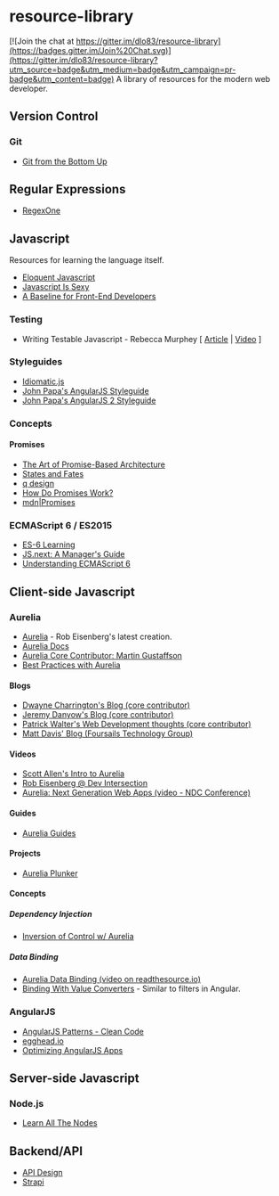 # resource-library

[![Join the chat at https://gitter.im/dlo83/resource-library](https://badges.gitter.im/Join%20Chat.svg)](https://gitter.im/dlo83/resource-library?utm_source=badge&utm_medium=badge&utm_campaign=pr-badge&utm_content=badge)
A library of resources for the modern web developer.

## Version Control

### Git
- [Git from the Bottom Up](http://ftp.newartisans.com/pub/git.from.bottom.up.pdf)

## Regular Expressions
- [RegexOne](http://regexone.com/)

## Javascript
Resources for learning the language itself.
- [Eloquent Javascript](http://eloquentjavascript.net/)
- [Javascript Is Sexy](http://javascriptissexy.com/)
- [A Baseline for Front-End Developers](http://rmurphey.com/blog/2015/03/23/a-baseline-for-front-end-developers-2015/)

### Testing
- Writing Testable Javascript - Rebecca Murphey [ [Article](http://alistapart.com/article/writing-testable-javascript) |  [Video](https://www.youtube.com/watch?v=OzjogCFO4Zo) ]

### Styleguides
- [Idiomatic.js](https://github.com/rwaldron/idiomatic.js)
- [John Papa's AngularJS Styleguide](https://github.com/johnpapa/angular-styleguide/blob/master/a1/README.md)
- [John Papa's AngularJS 2 Styleguide](https://github.com/johnpapa/angular-styleguide/blob/master/a2/README.md)

### Concepts

#### Promises
- [The Art of Promise-Based Architecture](http://rangle.io/blog/the-art-of-promise-based-architecture/)
- [States and Fates](https://github.com/domenic/promises-unwrapping/blob/master/docs/states-and-fates.md)
- [q design](https://github.com/kriskowal/q/tree/v1/design)
- [How Do Promises Work?](http://robotlolita.me/2015/11/15/how-do-promises-work.html)
- [mdn|Promises](https://developer.mozilla.org/en-US/docs/Web/JavaScript/Reference/Global_Objects/Promise)

### ECMAScript 6 / ES2015
- [ES-6 Learning](https://github.com/ericdouglas/ES6-Learning)
- [JS.next: A Manager's Guide](http://chimera.labs.oreilly.com/books/1234000001623/index.html)
- [Understanding ECMAScript 6](https://leanpub.com/understandinges6/read/#leanpub-auto-browser-and-nodejs-compatibility)

## Client-side Javascript

### Aurelia
- [Aurelia](http://aurelia.io/index.html) - Rob Eisenberg's latest creation.
- [Aurelia Docs](https://github.com/aurelia/documentation/blob/master/English/docs.md)
- [Aurelia Core Contributor: Martin Gustaffson](https://github.com/martingust)
- [Best Practices with Aurelia](http://patrickwalters.net/my-best-practices-in-aurelia/)

#### Blogs
- [Dwayne Charrington's Blog (core contributor)](http://ilikekillnerds.com/category/javascript/aurelia/)
- [Jeremy Danyow's Blog (core contributor)](http://www.danyow.net/)
- [Patrick Walter's Web Development thoughts (core contributor)](http://patrickwalters.net/)
- [Matt Davis' Blog (Foursails Technology Group)](http://www.foursails.co/)

#### Videos
- [Scott Allen's Intro to Aurelia](https://www.pluralsight.com/courses/building-applications-aurelia)
- [Rob Eisenberg @ Dev Intersection](https://channel9.msdn.com/Events/Seth-on-the-Road/DevIntersection-2015/Rob-Eisenberg-on-Aurelia)
- [Aurelia: Next Generation Web Apps (video - NDC Conference)](https://vimeo.com/131641012)

#### Guides
- [Aurelia Guides](http://blog.aurelia-guides.com/)


#### Projects
- [Aurelia Plunker](http://plnkr.co/edit/5vMoxM?p=preview)

#### Concepts

##### Dependency Injection
- [Inversion of Control w/ Aurelia](http://www.danyow.net/inversion-of-control-with-aurelia-part-1/)

##### Data Binding
- [Aurelia Data Binding (video on readthesource.io)](http://hangouts.readthesource.io/hangouts/aureliaio-data-binding/)
- [Binding With Value Converters](http://blog.durandal.io/2015/02/23/binding-with-value-converters-in-aurelia/) - Similar to filters in Angular.

### AngularJS
- [AngularJS Patterns - Clean Code](http://www.pluralsight.com/courses/angularjs-patterns-clean-code)
- [egghead.io](https://egghead.io/)
- [Optimizing AngularJS Apps](http://www.binpress.com/tutorial/speeding-up-angular-js-with-simple-optimizations/135)

## Server-side Javascript

### Node.js

- [Learn All The Nodes](http://www.learnallthenodes.com/)

## Backend/API

- [API Design](https://zapier.com/learn/apis/#toc)
- [Strapi](http://strapi.io/)
